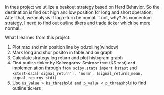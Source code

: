 In thes project we utilize a beakout strategy based on Herd Behavior. So the destination is find out high and low position for long and short operation.
After that, we analysis if log return be nomal. If not, why? As momentum strategy, I need to find out outline tikers and trade ticker which be more normal. 

What I learned from this project:

1. Plot max and min position line by pd.rolling(window)
2. Mark long and shor positon in table and on graph
3. Calculate strategy log return and plot histogram graph
4. Find outline ticker by Kolmogorov-Smirnov test (KS test) and implementation through `from scipy.stats import kstest` and `kstest(data['signal_return'], 'norm', (signal_returns_mean, signal_returns_std))`
5. Use `Ks_value > ks_threshold and p_value < p_threashold` to find outline tickers
